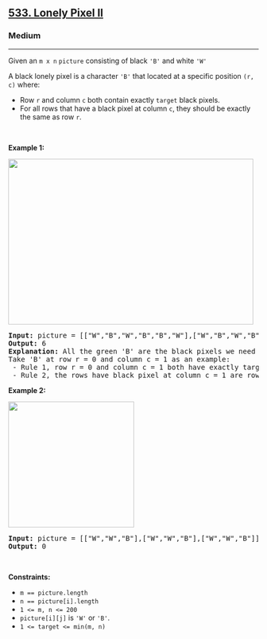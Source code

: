 <h2><a href="https://leetcode.com/problems/lonely-pixel-ii/">533. Lonely Pixel II</a></h2><h3>Medium</h3><hr><div><p><font papago-translate="cached" papago-id="15">Given an </font><code>m x n</code> <code>picture</code><font papago-translate="cached" papago-id="16"> consisting of black </font><code>'B'</code><font papago-translate="cached" papago-id="17"> and white </font><code>'W'</code></p>

<p><font papago-translate="cached" papago-id="19">A black lonely pixel is a character </font><code>'B'</code><font papago-translate="cached" papago-id="20"> that located at a specific position </font><code>(r, c)</code><font papago-translate="cached" papago-id="21"> where:</font></p>

<ul>
	<li><font papago-translate="cached" papago-id="22">Row </font><code>r</code><font papago-translate="cached" papago-id="23"> and column </font><code>c</code><font papago-translate="cached" papago-id="24"> both contain exactly </font><code>target</code><font papago-translate="cached" papago-id="25"> black pixels.</font></li>
	<li><font papago-translate="cached" papago-id="26">For all rows that have a black pixel at column </font><code>c</code><font papago-translate="cached" papago-id="27">, they should be exactly the same as row </font><code>r</code><font papago-translate="cached" papago-id="28">.</font></li>
</ul>

<p>&nbsp;</p>
<p><strong papago-id="29" papago-translate="translated">Example 1:</strong></p>
<img alt="" src="https://assets.leetcode.com/uploads/2021/04/24/pixel2-1-grid.jpg" style="width: 493px; height: 333px;">
<pre><strong>Input:</strong> picture = [["W","B","W","B","B","W"],["W","B","W","B","B","W"],["W","B","W","B","B","W"],["W","W","B","W","B","W"]], target = 3
<strong>Output:</strong> 6
<strong>Explanation:</strong> All the green 'B' are the black pixels we need (all 'B's at column 1 and 3).
Take 'B' at row r = 0 and column c = 1 as an example:
 - Rule 1, row r = 0 and column c = 1 both have exactly target = 3 black pixels. 
 - Rule 2, the rows have black pixel at column c = 1 are row 0, row 1 and row 2. They are exactly the same as row r = 0.
</pre>

<p><strong>Example 2:</strong></p>
<img alt="" src="https://assets.leetcode.com/uploads/2021/04/24/pixel2-2-grid.jpg" style="width: 253px; height: 253px;">
<pre><strong>Input:</strong> picture = [["W","W","B"],["W","W","B"],["W","W","B"]], target = 1
<strong>Output:</strong> 0
</pre>

<p>&nbsp;</p>
<p><strong>Constraints:</strong></p>

<ul>
	<li><code>m ==&nbsp;picture.length</code></li>
	<li><code>n ==&nbsp;picture[i].length</code></li>
	<li><code>1 &lt;= m, n &lt;= 200</code></li>
	<li><code>picture[i][j]</code><font papago-translate="translated" papago-id="14"> is </font><code>'W'</code><font papago-translate="translated" papago-id="15"> or </font><code>'B'</code><font papago-translate="translated" papago-id="16">.</font></li>
	<li><code>1 &lt;= target &lt;= min(m, n)</code></li>
</ul>
</div>